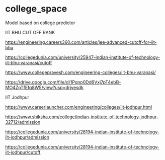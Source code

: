 # college_space
Model based on college predictor

IIT BHU CUT OFF RANK

https://engineering.careers360.com/articles/jee-advanced-cutoff-for-iit-bhu

https://collegedunia.com/university/25947-indian-institute-of-technology-iit-bhu-varanasi/cutoff

https://www.collegepravesh.com/engineering-colleges/iit-bhu-varanasi/

https://drive.google.com/file/d/1Pqnp0Dd6Vxj7pT4ebB-MO4ZpTfEfq8W5/view?usp=drivesdk


IIT Jodhpur

https://www.careerlauncher.com/engineering/colleges/iit-jodhpur.html

https://www.shiksha.com/college/indian-institute-of-technology-jodhpur-32712/admission

https://collegedunia.com/university/28194-indian-institute-of-technology-iit-jodhpur/admission

https://collegedunia.com/university/28194-indian-institute-of-technology-iit-jodhpur/cutoff
